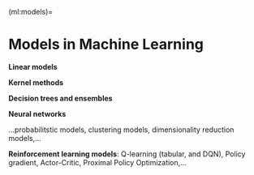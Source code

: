 (ml:models)=
# Models in Machine Learning

**Linear models**

**Kernel methods**

**Decision trees and ensembles**

**Neural networks**

...probabilitstic models, clustering models, dimensionality reduction models,...

**Reinforcement learning models**: Q-learning (tabular, and DQN), Policy gradient, Actor-Critic, Proximal Policy Optimization,...
